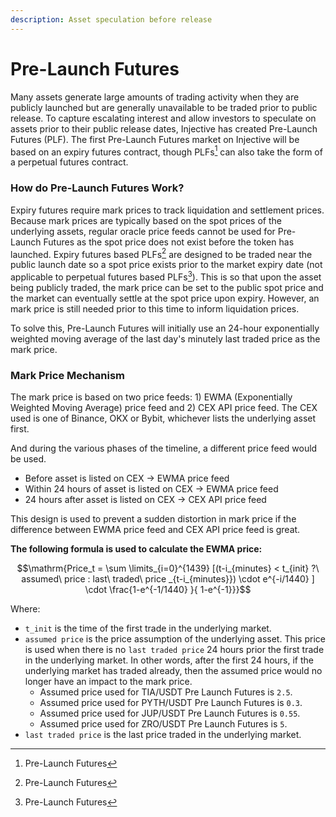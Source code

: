 ```yaml
---
description: Asset speculation before release
---
```


# Pre-Launch Futures

Many assets generate large amounts of trading activity when they are publicly launched but are generally unavailable to be traded prior to public release. To capture escalating interest and allow investors to speculate on assets prior to their public release dates, Injective has created Pre-Launch Futures (PLF). The first Pre-Launch Futures market on Injective will be based on an expiry futures contract, though PLFs[^1] can also take the form of a perpetual futures contract.

### How do Pre-Launch Futures Work?

Expiry futures require mark prices to track liquidation and settlement prices. Because mark prices are typically based on the spot prices of the underlying assets, regular oracle price feeds cannot be used for Pre-Launch Futures as the spot price does not exist before the token has launched. Expiry futures based PLFs[^2] are designed to be traded near the public launch date so a spot price exists prior to the market expiry date (not applicable to perpetual futures based PLFs[^3]). This is so that upon the asset being publicly traded, the mark price can be set to the public spot price and the market can eventually settle at the spot price upon expiry. However, an mark price is still needed prior to this time to inform liquidation prices.

To solve this, Pre-Launch Futures will initially use an 24-hour exponentially weighted moving average of the last day's minutely last traded price as the mark price.

### Mark Price Mechanism

The mark price is based on two price feeds: 1) EWMA (Exponentially Weighted Moving Average) price feed and 2) CEX API price feed. The CEX used is one of Binance, OKX or Bybit, whichever lists the underlying asset first.

And during the various phases of the timeline, a different price feed would be used.

* Before asset is listed on CEX -> EWMA price feed
* Within 24 hours of asset is listed on CEX -> EWMA price feed
* 24 hours after asset is listed on CEX -> CEX API price feed

This design is used to prevent a sudden distortion in mark price if the difference between EWMA price feed and CEX API price feed is great.&#x20;

**The following formula is used to calculate the EWMA price:**

$$\mathrm{Price_t = \sum \limits_{i=0}^{1439} [(t-i_{minutes} < t_{init} ?\ assumed\ price : last\ traded\ price _{t-i_{minutes}}) \cdot e^{-i/1440} ] \cdot \frac{1-e^{-1/1440} }{ 1-e^{-1}}}$$

Where:

* `t_init` is the time of the first trade in the underlying market.
* `assumed price` is the price assumption of the underlying asset. This price is used when there is no `last traded price` 24 hours prior the first trade in the underlying market. In other words, after the first 24 hours, if the underlying market has traded already, then the assumed price would no longer have an impact to the mark price.&#x20;
  * Assumed price used for TIA/USDT Pre Launch Futures is `2.5`.
  * Assumed price used for PYTH/USDT Pre Launch Futures is `0.3`.
  * Assumed price used for JUP/USDT Pre Launch Futures is `0.55`.
  * Assumed price used for ZRO/USDT Pre Launch Futures is `5`.
* `last traded price` is the last price traded in the underlying market.&#x20;

[^1]: Pre-Launch Futures

[^2]: Pre-Launch Futures

[^3]: Pre-Launch Futures
